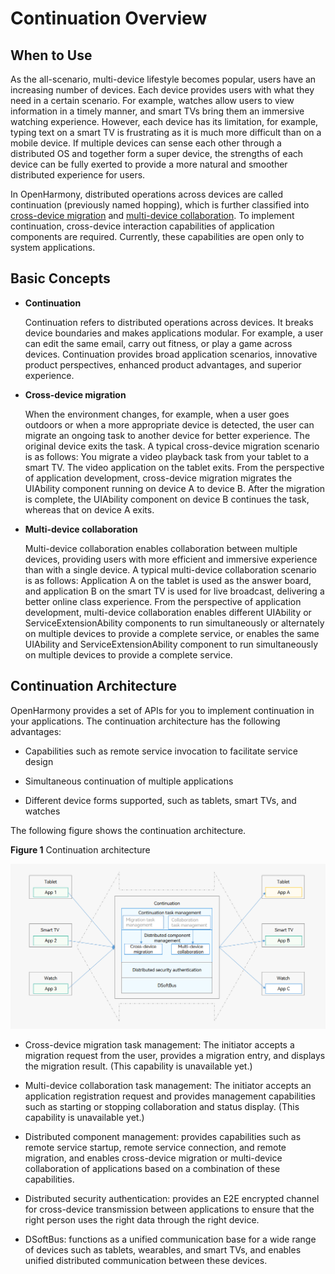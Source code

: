 # Continuation Overview


## When to Use

As the all-scenario, multi-device lifestyle becomes popular, users have an increasing number of devices. Each device provides users with what they need in a certain scenario. For example, watches allow users to view information in a timely manner, and smart TVs bring them an immersive watching experience. However, each device has its limitation, for example, typing text on a smart TV is frustrating as it is much more difficult than on a mobile device. If multiple devices can sense each other through a distributed OS and together form a super device, the strengths of each device can be fully exerted to provide a more natural and smoother distributed experience for users.

In OpenHarmony, distributed operations across devices are called continuation (previously named hopping), which is further classified into [cross-device migration](hop-cross-device-migration.md) and [multi-device collaboration](hop-multi-device-collaboration.md). To implement continuation, cross-device interaction capabilities of application components are required. Currently, these capabilities are open only to system applications.


## Basic Concepts

- **Continuation**
  
  Continuation refers to distributed operations across devices. It breaks device boundaries and makes applications modular. For example, a user can edit the same email, carry out fitness, or play a game across devices. Continuation provides broad application scenarios, innovative product perspectives, enhanced product advantages, and superior experience.  
  
- **Cross-device migration**

  When the environment changes, for example, when a user goes outdoors or when a more appropriate device is detected, the user can migrate an ongoing task to another device for better experience. The original device exits the task. A typical cross-device migration scenario is as follows: You migrate a video playback task from your tablet to a smart TV. The video application on the tablet exits. From the perspective of application development, cross-device migration migrates the UIAbility component running on device A to device B. After the migration is complete, the UIAbility component on device B continues the task, whereas that on device A exits.

- **Multi-device collaboration**

  Multi-device collaboration enables collaboration between multiple devices, providing users with more efficient and immersive experience than with a single device. A typical multi-device collaboration scenario is as follows: Application A on the tablet is used as the answer board, and application B on the smart TV is used for live broadcast, delivering a better online class experience. From the perspective of application development, multi-device collaboration enables different UIAbility or ServiceExtensionAbility components to run simultaneously or alternately on multiple devices to provide a complete service, or enables the same UIAbility and ServiceExtensionAbility component to run simultaneously on multiple devices to provide a complete service.


## Continuation Architecture

OpenHarmony provides a set of APIs for you to implement continuation in your applications. The continuation architecture has the following advantages:

- Capabilities such as remote service invocation to facilitate service design

- Simultaneous continuation of multiple applications

- Different device forms supported, such as tablets, smart TVs, and watches

The following figure shows the continuation architecture.

  **Figure 1** Continuation architecture 

  ![hop-structure](figures/hop-structure.png)

- Cross-device migration task management: The initiator accepts a migration request from the user, provides a migration entry, and displays the migration result. (This capability is unavailable yet.)

- Multi-device collaboration task management: The initiator accepts an application registration request and provides management capabilities such as starting or stopping collaboration and status display. (This capability is unavailable yet.)

- Distributed component management: provides capabilities such as remote service startup, remote service connection, and remote migration, and enables cross-device migration or multi-device collaboration of applications based on a combination of these capabilities.

- Distributed security authentication: provides an E2E encrypted channel for cross-device transmission between applications to ensure that the right person uses the right data through the right device.

- DSoftBus: functions as a unified communication base for a wide range of devices such as tablets, wearables, and smart TVs, and enables unified distributed communication between these devices.
